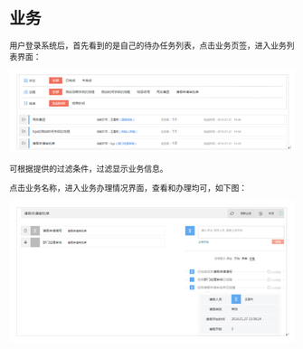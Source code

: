# 业务

用户登录系统后，首先看到的是自己的待办任务列表，点击业务页签，进入业务列表界面：

![](/articles/approval/3-1/images/image37.png)

可根据提供的过滤条件，过滤显示业务信息。

点击业务名称，进入业务办理情况界面，查看和办理均可，如下图：

![](/articles/approval/3-1/images/image38.png)

